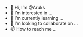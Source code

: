 - 👋 Hi, I’m @Aruks
- 👀 I’m interested in ...
- 🌱 I’m currently learning ...
- 💞️ I’m looking to collaborate on ...
- 📫 How to reach me ...

<!---
Aruks/Aruks is a ✨ special ✨ repository because its `README.md` (this file) appears on your GitHub profile.
You can click the Preview link to take a look at your changes.
--->
